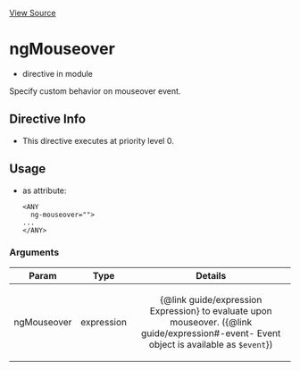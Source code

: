 

[View Source](http://github.com///tree/master/#L19175)



# ngMouseover



* directive in module []()






Specify custom behavior on mouseover event.








## Directive Info


* This directive executes at priority level 0.


## Usage



* as attribute:
    ```
    <ANY
      ng-mouseover="">
    ...
    </ANY>
    ```




### Arguments

| Param | Type | Details |
| :--: | :--: | :--: |
| ngMouseover | expression | <p>{@link guide/expression Expression} to evaluate upon mouseover. ({@link guide/expression#-event- Event object is available as <code>$event</code>})</p>  |




